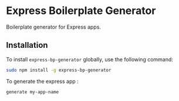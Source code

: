 # Express Boilerplate Generator

Boilerplate generator for Express apps.

## Installation

To install `express-bp-generator` globally, use the following command:

```bash
sudo npm install -g express-bp-generator 
```

To generate the express app : 

```bash
generate my-app-name
```
